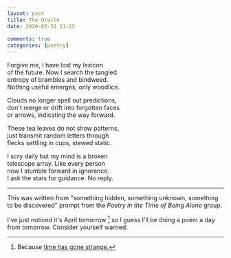 ```yaml
---  
layout: post  
title: The Oracle  
date: 2020-03-31 11:22  
  
comments: true  
categories: [poetry]  
---  
```

Forgive me, I have lost my lexicon  
of the future. Now I search the tangled  
entropy of brambles and bindweed.  
Nothing useful emerges, only woodlice.    

Clouds no longer spell out predictions,  
don't merge or drift into forgotten faces  
or arrows, indicating the way forward.  

These tea leaves do not show patterns,  
just transmit random letters through  
flecks settling in cups, stewed static.  

I scry daily but my mind is a broken  
telescope array. Like every person  
now I stumble forward in ignorance.  
I ask the stars for guidance. No reply.  

<hr />  

This was written from "something hidden, something unknown, something to be discovered" prompt from the <em>Poetry in the Time of Being Alone</em> group.  

</div>  

I've just noticed it's April tomorrow [^1] so I guess I'll be doing a poem a day from tomorrow. Consider yourself warned.
[^1]: Because <a href="/times-gone-weird/">time has gone strange.
